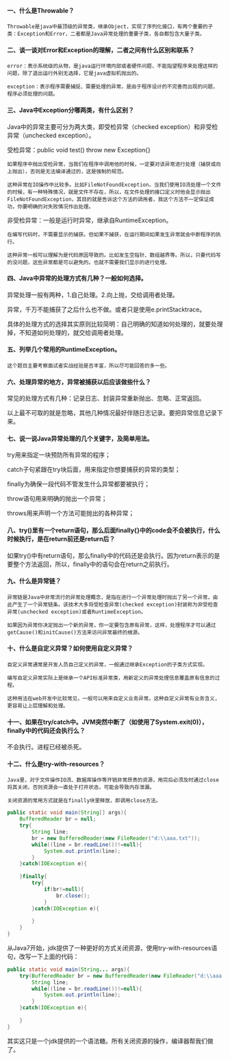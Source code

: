 #### 一、什么是Throwable？

	Throwable是java中最顶级的异常类，继承Object，实现了序列化接口，有两个重要的子类：Exception和Error，二者都是Java异常处理的重要子类，各自都包含大量子类。

#### 二、谈一谈对Error和Exception的理解，二者之间有什么区别和联系？

	error：表示系统级的从物，是java运行环境内部或者硬件问题，不能指望程序来处理这样的问题，除了退出运行外别无选择，它是java虚拟机抛出的。

	exception：表示程序需要捕捉、需要处理的异常，是由于程序设计的不完善而出现的问题，程序必须处理的问题。

#### 三、Java中Exception分哪两类，有什么区别？

Java中的异常主要可分为两大类，即受检异常（checked exception）和非受检异常（unchecked exception）。

受检异常：public void test() throw new Exception{}

	如果程序中抛出受检异常，当我们在程序中调用他的时候，一定要对该异常进行处理（捕获或向上抛出），否则是无法编译通过的，这是强制的规范。

	这种异常在IO操作中比较多。比如FileNotFoundException，当我们使用IO流处理一个文件的时候，有一种特殊情况，就是文件不存在，所以，在文件处理的接口定义时他会显示抛出FileNotFoundException，其目的就是告诉这个方法的调用者，我这个方法不一定保证成功，你要明确的对失败情况作出处理。

非受检异常：一般是运行时异常，继承自RuntimeException。

	在编写代码时，不需要显示的捕获。但如果不捕获，在运行期间如果发生异常就会中断程序的执行。

	这种异常一般可以理解为是代码原因导致的。比如发生空指针、数组越界等。所以，只要代码写的没问题，这些异常都是可以避免的。也就不需要我们显示的进行处理。

#### 四、Java中异常的处理方式有几种？一般如何选择。

异常处理一般有两种，1.自己处理。2.向上抛，交给调用者处理。

异常，千万不能捕获了之后什么也不做。或者只是使用e.printStacktrace。

具体的处理方式的选择其实原则比较简明：自己明确的知道如何处理的，就要处理掉，不知道如何处理的，就交给调用者处理。

#### 五、列举几个常用的RuntimeException。

	这个题目主要考察面试者实战经验是否丰富，所以尽可能回答的多一些。

#### 六、处理异常的地方，异常被捕获以后应该做些什么？

常见的处理方式有几种：记录日志、封装异常重新抛出、忽略、正常返回。

以上最不可取的就是忽略，其他几种情况最好伴随日志记录。要把异常信息记录下来。

#### 七、说一说Java异常处理的几个关键字，及简单用法。

try用来指定一块预防所有异常的程序；

catch子句紧跟在try块后面，用来指定你想要捕获的异常的类型；

finally为确保一段代码不管发生什么异常都要被执行；

throw语句用来明确的抛出一个异常；

throws用来声明一个方法可能抛出的各种异常；

#### 八、try()里有一个return语句，那么后面finally{}中的code会不会被执行，什么时候执行，是在return前还是return后？

如果try()中有return语句，那么finally中的代码还是会执行。因为return表示的是要整个方法返回，所以，finally中的语句会在return之前执行。

#### 九、什么是异常链？

	异常链是Java中非常流行的异常处理概念，是指在进行一个异常处理时抛出了另一个异常，由此产生了一个异常链条。该技术大多将受检查异常(checked exception)封装称为非受检查异常(unchecked exception)或者RuntimeException。

	如果因为异常你决定抛出一个新的异常，你一定要包含原有异常，这样，处理程序才可以通过getCause()和initCause()方法来访问异常最终的根源。

#### 十、什么是自定义异常？如何使用自定义异常？

	自定义异常通常是开发人员自己定义的异常，一般通过继承Exception的子类方式实现。

	编写自定义异常实际上是继承一个API标准异常类，用新定义的异常处理信息覆盖原有信息的过程。

	这种用法在web开发中比较常见，一般可以用来自定义业务异常。这种自定义异常有业务含义，更容易让上层理解和处理。

#### 十一、如果在try/catch中。JVM突然中断了（如使用了System.exit(0)），finally中的代码还会执行么？

不会执行。进程已经被杀死。

#### 十二、什么是try-with-resources？

	Java里，对于文件操作IO流、数据库操作等开销非常昂贵的资源，用完后必须及时通过close将其关闭，否则资源会一直处于打开状态，可能会导致内存泄漏。

	关闭资源的常用方式就是在finally块里释放，即调用close方法。

```java
public static void main(String[] args){
    BufferedReader br = null;
    try{
        String line;
        br = new BufferedReader(new FileReader("d:\\aaa.txt"));
        while((line = br.readLine())!=null){
            System.out.println(line);
        }
    }catch(IOException e){
        
    }finally{
        try{
            if(br!=null){
                br.close();
            }
        }catch(IOException e){
            
        }
    }
}
```

从Java7开始，jdk提供了一种更好的方式关闭资源，使用try-with-resources语句，改写一下上面的代码：

```java
public static void main(String... args){
    try(BufferedReader br = new BufferedReader(new FileReader("d:\\aaa.txt"))){
        String line;
        while((line = br.readLine())!=null){
            System.out.println(line);
        }
    }catch(IOException e){
        
    }
}
```

其实这只是一个jdk提供的一个语法糖。所有关闭资源的操作，编译器帮我们做了。